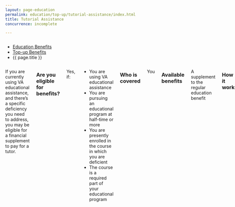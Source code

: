 ```yaml
---
layout: page-education
permalink: education/top-up/tutorial-assistance/index.html
title: Tutorial Assistance
concurrence: incomplete

---
```


<div class="splash" markdown="0">
<div class="row" markdown="0">
<div class="small-12 columns" markdown="0">

<ul class="breadcrumbs" role="menubar" aria-label="Primary">
<li class="parent"><a href="{{ site.url }}/education/">Education Benefits</a></li>
<li class="parent"><a href="{{ site.url }}/education/top-up/">Top-up Benefits</a></li>
<li class="active">{{ page.title }}</li>
</ul>

</div>
</div>
</div>

<div class="main" role="main" markdown="0">

<!-- <div class="action-bar">
  <div class="row">
    <div class="small-12 columns">
      <a class="button small start" href="{{ site.url}}/disability-benefits/get/">Apply for Disability Benefits</a>
    </div>
  </div>  
</div> -->

<div class="section one" markdown="0">
<div class="primary" markdown="0">
<div class="row" markdown="0">
<div class="small-12 columns" markdown="1">

If you are currently using VA educational assistance, and there’s a specific deficiency you need to address, you may be eligible for a financial supplement to pay for a tutor. 

### Are you eligible for benefits?

Yes, if:
- You are using VA educational assistance
- You are pursuing an educational program at half-time or more
- You are presently enrolled in the course in which you are deficient
- The course is a required part of your educational program

### Who is covered
You

### Available benefits
A supplement to the regular education benefit


### How it works 
The monthly rate of this supplement may not exceed $100, and the total payable may not be greater than $1,200. Your course instructor must identify the need for a tutor and write a letter on your behalf for your VA student file. If approved, the school assigns a tutor to you and confirms the hourly rate. You, your selected tutor, and your school’s certifying official must complete and sign [VA Form 22-1990t](http://www.vba.va.gov/pubs/forms/vba-22-1990t-are.pdf), Application for Individualized Tutorial Assistance. If you are using the Post-9/11 GI Bill, your professor must also sign section 18 of this form.

This application must be submitted at the end of each month during which you require tutoring. Each monthly application must be signed and dated on or after the date of the last certified tutoring session (Form 22-1900t, item 12b).

There is no entitlement charge for the first $600 of your [Montgomery GI Bill](beta link) or for your [Post-9/11 GI Bill](beta link) or [Dependents’ Educational Assistance](beta link).

*Exception:* Tutorial Assistance is not available for Reservists using the Reserve Educational Assistance Program benefit.


</div>
</div>
</div>


</div>
